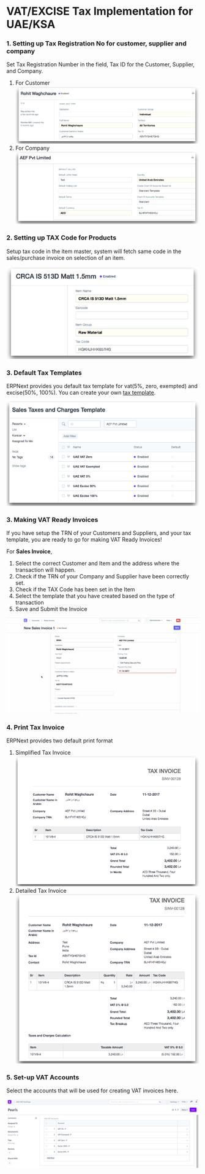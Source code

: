 
# VAT/EXCISE Tax Implementation for UAE/KSA



### 1. Setting up Tax Registration No for customer, supplier and company


Set Tax Registration Number in the field, Tax ID for the Customer, Supplier, and Company.


1. For Customer
![TRN in Customer](/files/tax-id-customer.png)
2. For Company
![TRN in Company](/files/tax-id-company.png)


### 2. Setting up TAX Code for Products


Setup tax code in the item master, system will fetch same code in the sales/purchase invoice on selection of an item.


![Tax Code in Item](/files/tax-code-item.png)


### 3. Default Tax Templates


ERPNext provides you default tax template for vat(5%, zero, exempted) and excise(50%, 100%). You can create your own [tax template](/docs/en/setting-up/setting-up-taxes.html).


![Default Tax Template](/files/uae-tax-templates.png)


### 3. Making VAT Ready Invoices


If you have setup the TRN of your Customers and Suppliers, and your tax template, you are ready to go for making VAT Ready Invoices!


For **Sales Invoice**,


1. Select the correct Customer and Item and the address where the transaction will happen.
2. Check if the TRN of your Company and Supplier have been correctly set.
3. Check if the TAX Code has been set in the Item
4. Select the template that you have created based on the type of transaction
5. Save and Submit the Invoice


![VAT Invoice](/files/vat-invoice.gif)


### 4. Print Tax Invoice


ERPNext provides two default print format


1. Simplified Tax Invoice
![Simplified Tax Invoice](/files/simplified-invoice.png)
2. Detailed Tax Invoice
![Detailed Tax Invoice](/files/detailed-invoice.png)


### 5. Set-up VAT Accounts


Select the accounts that will be used for creating VAT invoices here.


![UAE VAT Account Settings](/files/uae-vat-account-settings.png)




